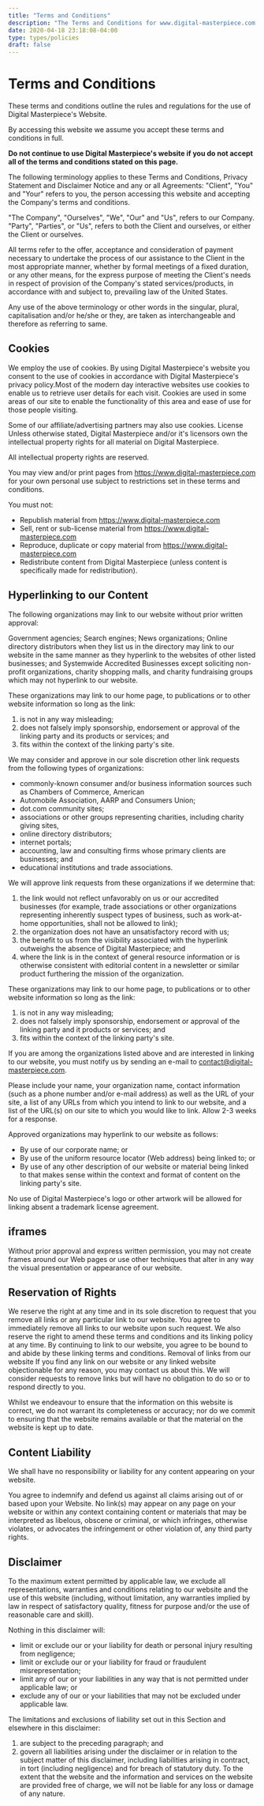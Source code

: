 ```yaml
---
title: "Terms and Conditions"
description: "The Terms and Conditions for www.digital-masterpiece.com."
date: 2020-04-18 23:18:08-04:00
type: types/policies
draft: false
---
```


# Terms and Conditions

These terms and conditions outline the rules and regulations for the use of Digital Masterpiece's Website.  

By accessing this website we assume you accept these terms and conditions in full.

**Do not continue to use Digital Masterpiece's website if you do not accept all of the terms and conditions stated on this page.**

The following terminology applies to these Terms and Conditions, Privacy Statement and Disclaimer Notice and any or all Agreements: "Client", "You" and "Your" refers to you, the person accessing this website and accepting the Company's terms and conditions.

"The Company", "Ourselves", "We", "Our" and "Us", refers to our Company. "Party", "Parties", or "Us", refers to both the Client and ourselves, or either the Client or ourselves.

All terms refer to the offer, acceptance and consideration of payment necessary to undertake the process of our assistance to the Client in the most appropriate manner, whether by formal meetings of a fixed duration, or any other means, for the express purpose of meeting the Client's needs in respect of provision of the Company's stated services/products, in accordance with and subject to, prevailing law of the United States.

Any use of the above terminology or other words in the singular, plural, capitalisation and/or he/she or they, are taken as interchangeable and therefore as referring to same.

## Cookies
We employ the use of cookies. By using Digital Masterpiece's website you consent to the use of cookies in accordance with Digital Masterpiece's privacy policy.Most of the modern day interactive websites use cookies to enable us to retrieve user details for each visit. Cookies are used in some areas of our site to enable the functionality of this area and ease of use for those people visiting.

Some of our affiliate/advertising partners may also use cookies. License Unless otherwise stated, Digital Masterpiece and/or it's licensors own the intellectual property rights for
all material on Digital Masterpiece.

All intellectual property rights are reserved.

You may view and/or print pages from https://www.digital-masterpiece.com for your own personal use subject to restrictions set in these terms and conditions.

You must not:
- Republish material from https://www.digital-masterpiece.com
- Sell, rent or sub-license material from https://www.digital-masterpiece.com
- Reproduce, duplicate or copy material from https://www.digital-masterpiece.com
- Redistribute content from Digital Masterpiece (unless content is specifically made for redistribution).

## Hyperlinking to our Content

The following organizations may link to our website without prior written approval:

Government agencies; Search engines; News organizations; Online directory distributors when they list us in the directory may link to our website in the same manner as they hyperlink to the websites of other listed businesses; and Systemwide Accredited Businesses except soliciting non-profit organizations, charity shopping malls, and charity fundraising groups which may not hyperlink to our website.

These organizations may link to our home page, to publications or to other website information so long
as the link:
1. is not in any way misleading;
2. does not falsely imply sponsorship, endorsement or approval of the linking party and its products or services; and
3. fits within the context of the linking party's site.

We may consider and approve in our sole discretion other link requests from the following types of organizations:
- commonly-known consumer and/or business information sources such as Chambers of Commerce, American
- Automobile Association, AARP and Consumers Union;
- dot.com community sites;
- associations or other groups representing charities, including charity giving sites,
- online directory distributors;
- internet portals;
- accounting, law and consulting firms whose primary clients are businesses; and
- educational institutions and trade associations.

We will approve link requests from these organizations if we determine that: 
1. the link would not reflect unfavorably on us or our accredited businesses (for example, trade associations or other organizations representing inherently suspect types of business, such as work-at-home opportunities, shall not be allowed to link);
2. the organization does not have an unsatisfactory record with us;
3. the benefit to us from the visibility associated with the hyperlink outweighs the absence of Digital Masterpiece; and
4. where the link is in the context of general resource information or is otherwise consistent with editorial content in a newsletter or similar product furthering the mission of the organization.

These organizations may link to our home page, to publications or to other website information so long as
the link: 
1. is not in any way misleading;
2. does not falsely imply sponsorship, endorsement or approval of the linking party and it products or services; and 
3. fits within the context of the linking party's site.

If you are among the organizations listed above and are interested in linking to our website, you must notify us by sending an e-mail to contact@digital-masterpiece.com.

Please include your name, your organization name, contact information (such as a phone number and/or e-mail address) as well as the URL of your site, a list of any URLs from which you intend to link to our website, and a list of the URL(s) on our site to which you would like to link. Allow 2-3 weeks for a response.

Approved organizations may hyperlink to our website as follows:

- By use of our corporate name; or
- By use of the uniform resource locator (Web address) being linked to; or
-  By use of any other description of our website or material being linked to that makes sense within the context and format of content on the linking party's site.

No use of Digital Masterpiece's logo or other artwork will be allowed for linking absent a trademark license agreement.

## iframes
Without prior approval and express written permission, you may not create frames around our Web pages or use other techniques that alter in any way the visual presentation or appearance of our website.

## Reservation of Rights
We reserve the right at any time and in its sole discretion to request that you remove all links or any particular link to our website. You agree to immediately remove all links to our website upon such request. We also reserve the right to amend these terms and conditions and its linking policy at any time. By continuing to link to our website, you agree to be bound to and abide by these linking terms and conditions. Removal of links from our website If you find any link on our website or any linked website objectionable for any reason, you may contact us about this. We will consider requests to remove links but will have no obligation to do so or to respond directly to you.

Whilst we endeavour to ensure that the information on this website is correct, we do not warrant its completeness or accuracy; nor do we commit to ensuring that the website remains available or that the material on the website is kept up to date.

## Content Liability
We shall have no responsibility or liability for any content appearing on your website.

You agree to indemnify and defend us against all claims arising out of or based upon your Website. No link(s) may appear on any page on your website or within any context containing content or materials that may be interpreted as libelous, obscene or criminal, or which infringes, otherwise violates, or advocates the infringement or other violation of, any third party rights.

## Disclaimer
To the maximum extent permitted by applicable law, we exclude all representations, warranties and conditions relating to our website and the use of this website (including, without limitation, any warranties implied by law in respect of satisfactory quality, fitness for purpose and/or the use of reasonable care and skill).

Nothing in this disclaimer will:
- limit or exclude our or your liability for death or personal injury resulting from negligence;
- limit or exclude our or your liability for fraud or fraudulent misrepresentation;
- limit any of our or your liabilities in any way that is not permitted under applicable law; or
- exclude any of our or your liabilities that may not be excluded under applicable law.

The limitations and exclusions of liability set out in this Section and elsewhere in this disclaimer:
1. are subject to the preceding paragraph; and
2. govern all liabilities arising under the disclaimer or in relation to the subject matter of this disclaimer, including liabilities arising in contract, in tort
(including negligence) and for breach of statutory duty. To the extent that the website and the information and services on the website are provided free of charge,
we will not be liable for any loss or damage of any nature.